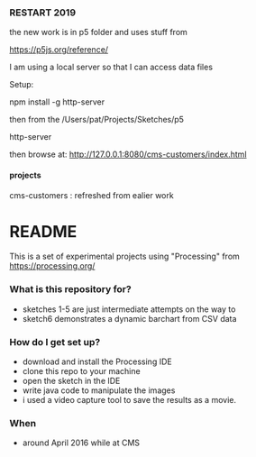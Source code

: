 ### RESTART 2019 ###

the new work is in p5 folder and uses stuff from 

https://p5js.org/reference/

I am using a local server so that I can access data files

Setup:

npm install -g http-server

then from the /Users/pat/Projects/Sketches/p5

http-server

then browse at: http://127.0.0.1:8080/cms-customers/index.html

#### projects


cms-customers : refreshed from ealier work




# README #

This is a set of experimental projects using "Processing" from https://processing.org/

### What is this repository for? ###

* sketches 1-5 are just intermediate attempts on the way to 
* sketch6 demonstrates a dynamic barchart from CSV data

### How do I get set up? ###

* download and install the Processing IDE
* clone this repo to your machine
* open the sketch in the IDE
* write java code to manipulate the images
* i used a video capture tool to save the results as a movie.

### When ###

* around April 2016 while at CMS